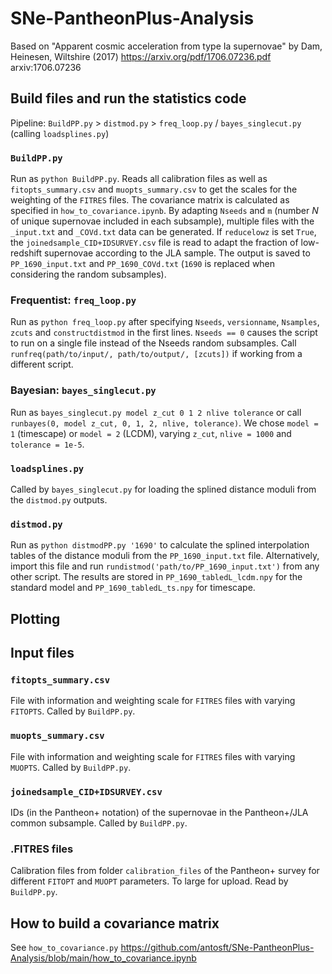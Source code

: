 # SNe-PantheonPlus-Analysis

Based on "Apparent cosmic acceleration from type Ia supernovae" by Dam, Heinesen, Wiltshire (2017) https://arxiv.org/pdf/1706.07236.pdf arxiv:1706.07236 

## Build files and run the statistics code

Pipeline: `BuildPP.py` > `distmod.py` > `freq_loop.py` / `bayes_singlecut.py` (calling `loadsplines.py`)

### `BuildPP.py`

Run as `python BuildPP.py`. Reads all calibration files as well as `fitopts_summary.csv` and `muopts_summary.csv` to get the scales for the weighting of the `FITRES` files. The covariance matrix is calculated as specified in `how_to_covariance.ipynb`. By adapting `Nseeds` and `m` (number $N$ of unique supernovae included in each subsample), multiple files with the `_input.txt` and `_COVd.txt` data can be generated. If `reducelowz` is set `True`, the `joinedsample_CID+IDSURVEY.csv` file is read to adapt the fraction of low-redshift supernovae according to the JLA sample. The output is saved to `PP_1690_input.txt` and `PP_1690_COVd.txt` (`1690` is replaced when considering the random subsamples).

### Frequentist: `freq_loop.py`

Run as `python freq_loop.py` after specifying `Nseeds`, `versionname`, `Nsamples`, `zcuts` and `constructdistmod` in the first lines. `Nseeds == 0` causes the script to run on a single file instead of the Nseeds random subsamples. Call `runfreq(path/to/input/, path/to/output/, [zcuts])` if working from a different script.

### Bayesian: `bayes_singlecut.py`

Run as `bayes_singlecut.py model z_cut 0 1 2 nlive tolerance` or call `runbayes(0, model z_cut, 0, 1, 2, nlive, tolerance)`. We chose `model = 1` (timescape) or `model = 2` (LCDM), varying `z_cut`, `nlive = 1000` and `tolerance = 1e-5`.

### `loadsplines.py`

Called by `bayes_singlecut.py` for loading the splined distance moduli from the `distmod.py` outputs.

### `distmod.py`

Run as `python distmodPP.py '1690'` to calculate the splined interpolation tables of the distance moduli from the `PP_1690_input.txt` file. Alternatively, import this file and run `rundistmod('path/to/PP_1690_input.txt')` from any other script. The results are stored in `PP_1690_tabledL_lcdm.npy` for the standard model and `PP_1690_tabledL_ts.npy` for timescape.

## Plotting

## Input files 

### `fitopts_summary.csv`

File with information and weighting scale for `FITRES` files with varying `FITOPTS`. Called by `BuildPP.py`.

### `muopts_summary.csv`

File with information and weighting scale for `FITRES` files with varying `MUOPTS`. Called by `BuildPP.py`.

### `joinedsample_CID+IDSURVEY.csv`

IDs (in the Pantheon+ notation) of the supernovae in the Pantheon+/JLA common subsample. Called by `BuildPP.py`.

### .FITRES files

Calibration files from folder `calibration_files` of the Pantheon+ survey for different `FITOPT` and `MUOPT` parameters. To large for upload. Read by `BuildPP.py`.

## How to build a covariance matrix

See `how_to_covariance.py` https://github.com/antosft/SNe-PantheonPlus-Analysis/blob/main/how_to_covariance.ipynb
